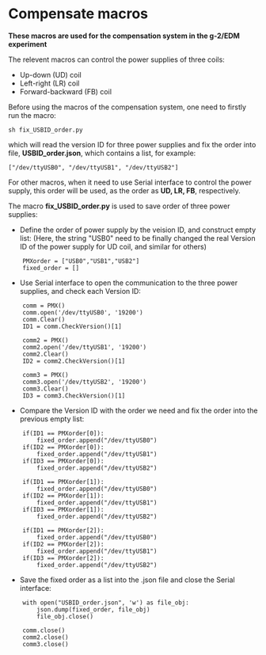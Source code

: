 # Compensate macros
**These macros are used for the compensation system in the g-2/EDM experiment**

The relevent macros can control the power supplies of three coils:
- Up-down (UD) coil
- Left-right (LR) coil
- Forward-backward (FB) coil

Before using the macros of the compensation system,
one need to firstly run the macro: 

`sh fix_USBID_order.py`

which will read the version ID for three power supplies and fix the order into file, **USBID_order.json**, which contains a list, for example:

`["/dev/ttyUSB0", "/dev/ttyUSB1", "/dev/ttyUSB2"]`

For other macros, when it need to use Serial interface to control the power supply, this order will be used, as the order as **UD, LR, FB**, respectively.

The macro **fix_USBID_order.py** is used to save order of three power supplies:

- Define the order of power supply by the veision ID, and construct empty list:
(Here, the string "USB0" need to be finally changed the real Version ID of the power supply for UD coil, and similar for others)
```
    PMXorder = ["USB0","USB1","USB2"]
    fixed_order = []
```

- Use Serial interface to open the communication to the three power supplies, and check each Version ID:
```
    comm = PMX()
    comm.open('/dev/ttyUSB0', '19200')
    comm.Clear()
    ID1 = comm.CheckVersion()[1]

    comm2 = PMX()
    comm2.open('/dev/ttyUSB1', '19200')
    comm2.Clear()
    ID2 = comm2.CheckVersion()[1]

    comm3 = PMX()
    comm3.open('/dev/ttyUSB2', '19200')
    comm3.Clear()
    ID3 = comm3.CheckVersion()[1]
```

- Compare the Version ID with the order we need and fix the order into the previous empty list:

```
    if(ID1 == PMXorder[0]):
        fixed_order.append("/dev/ttyUSB0")
    if(ID2 == PMXorder[0]):
        fixed_order.append("/dev/ttyUSB1")
    if(ID3 == PMXorder[0]):
        fixed_order.append("/dev/ttyUSB2")

    if(ID1 == PMXorder[1]):
        fixed_order.append("/dev/ttyUSB0")
    if(ID2 == PMXorder[1]):
        fixed_order.append("/dev/ttyUSB1")
    if(ID3 == PMXorder[1]):
        fixed_order.append("/dev/ttyUSB2")

    if(ID1 == PMXorder[2]):
        fixed_order.append("/dev/ttyUSB0")
    if(ID2 == PMXorder[2]):
        fixed_order.append("/dev/ttyUSB1")
    if(ID3 == PMXorder[2]):
        fixed_order.append("/dev/ttyUSB2")
```

- Save the fixed order as a list into the .json file and close the Serial interface:
```
    with open("USBID_order.json", 'w') as file_obj:
        json.dump(fixed_order, file_obj)
        file_obj.close()

    comm.close()
    comm2.close()
    comm3.close()
```












